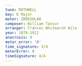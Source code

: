 ```yaml
---
tune: ROTHWELL
key: E Major
meter: IRREGULAR
composer: William Tansur
arranger: Frances Whitmarsh Wile
year: 1878-1912
anacrusis: 0
meter_error: '0'
time_signature: 3/4
meterError: 0
timeSignature: 4/4
---
```

